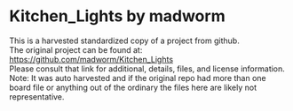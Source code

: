 
# Kitchen_Lights by madworm  
This is a harvested standardized copy of a project from github.  
The original project can be found at:  
https://github.com/madworm/Kitchen_Lights  
Please consult that link for additional, details, files, and license information.  
Note: It was auto harvested and if the original repo had more than one board file or anything out of the ordinary the files here are likely not representative.  
    